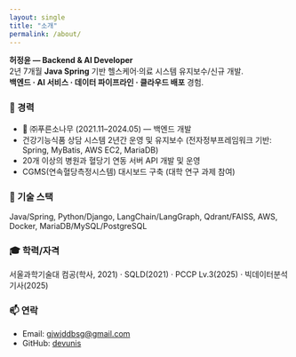```yaml
---
layout: single
title: "소개"
permalink: /about/
---
```


**허정윤 — Backend & AI Developer**  
2년 7개월 **Java Spring** 기반 헬스케어·의료 시스템 유지보수/신규 개발.  
**백엔드 · AI 서비스 · 데이터 파이프라인 · 클라우드 배포** 경험.

### 🏢 경력
- 🏢 ㈜푸른소나무 (2021.11–2024.05) — 백엔드 개발
 - 건강기능식품 상담 시스템 2년간 운영 및 유지보수 (전자정부프레임워크 기반: Spring, MyBatis, AWS EC2, MariaDB)
 - 20개 이상의 병원과 혈당기 연동 서버 API 개발 및 운영
 - CGMS(연속혈당측정시스템) 대시보드 구축 (대학 연구 과제 참여)

### 🧠 기술 스택
Java/Spring, Python/Django, LangChain/LangGraph, Qdrant/FAISS, AWS, Docker, MariaDB/MySQL/PostgreSQL

### 🎓 학력/자격
서울과학기술대 컴공(학사, 2021) · SQLD(2021) · PCCP Lv.3(2025) · 빅데이터분석기사(2025)

### 📫 연락
- Email: <a href="mailto:gjwjddbsg@gmail.com">gjwjddbsg@gmail.com</a>  
- GitHub: <a href="https://github.com/devunis">devunis</a>
